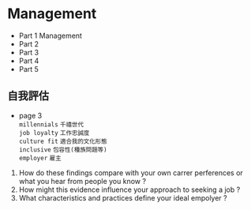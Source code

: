 # Management

+ Part 1 Management
+ Part 2 
+ Part 3
+ Part 4
+ Part 5


## 自我評估
+ page 3  
`millennials` `千禧世代`  
`job loyalty` `工作忠誠度`  
`culture fit` `適合我的文化形態`  
`inclusive` `包容性(種族問題等)`  
`employer` `雇主`  

1. How do these findings compare with your own carrer perferences or what you hear from people you know ?
2. How might this evidence influence your approach to seeking a job ?
3. What characteristics and practices define your ideal empolyer ?